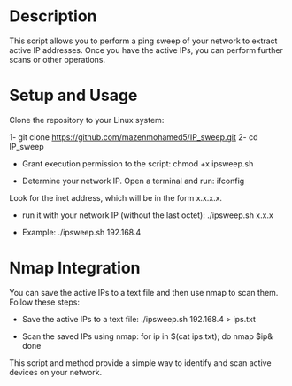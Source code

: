 # Description
This script allows you to perform a ping sweep of your network to extract active IP addresses. Once you have the active IPs, you can perform further scans or other operations.

# Setup and Usage
Clone the repository to your Linux system: 

1- git clone https://github.com/mazenmohamed5/IP_sweep.git
2- cd IP_sweep

- Grant execution permission to the script: 
chmod +x ipsweep.sh

- Determine your network IP. Open a terminal and run:
ifconfig

Look for the inet address, which will be in the form x.x.x.x.

- run it with your network IP (without the last octet):
./ipsweep.sh x.x.x

- Example:
./ipsweep.sh 192.168.4

# Nmap Integration
You can save the active IPs to a text file and then use nmap to scan them. Follow these steps:

- Save the active IPs to a text file:
./ipsweep.sh 192.168.4 > ips.txt

- Scan the saved IPs using nmap:
for ip in $(cat ips.txt); do nmap $ip& done


This script and method provide a simple way to identify and scan active devices on your network.
